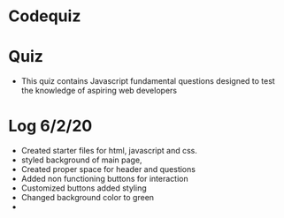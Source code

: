 # Codequiz

# Quiz
- This quiz contains Javascript fundamental questions designed to test the knowledge of aspiring web developers

# Log 6/2/20
- Created starter files for html, javascript and css.
- styled background of main page,
- Created proper space for header and questions
- Added non functioning buttons for interaction
- Customized buttons added styling
- Changed background color to green
- 